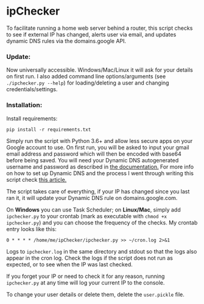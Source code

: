 # ipChecker
To facilitate running a home web server behind a router, this script checks to see if external IP has changed, alerts user via email, and updates dynamic DNS rules via the domains.google API.

### Update:
Now universally accessible. Windows/Mac/Linux it will ask for your details on first run. I also added command line options/arguments (see `./ipchecker.py --help`) for loading/deleting a user and changing credentials/settings.


### Installation:

Install requirements:

`pip install -r requirements.txt`

Simply run the script with Python 3.6+ and allow less secure apps on your Google account to use. On first run, you will be asked to input your gmail email address and password which will then be encoded with base64 before being saved. You will need your Dynamic DNS autogenerated username and password as described in [the documentation.](https://support.google.com/domains/answer/6147083?hl=en-CA) For more info on how to set up Dynamic DNS and the process I went through writing this script check [this article.](https://mjfullstack.medium.com/running-a-home-web-server-without-a-static-ip-using-google-domains-python-saves-the-day-246570b26d88)

The script takes care of everything, if your IP has changed since you last ran it, it will update your Dynamic DNS rule on domains.google.com.



On **Windows** you can use Task Scheduler; on **Linux/Mac**, simply add `ipchecker.py` to your crontab (mark as executable with `chmod +x ipchecker.py`) and you can choose the frequency of the checks. My crontab entry looks like this:

`0 * * * * /home/me/ipChecker/ipchecker.py >> ~/cron.log 2>&1`


Logs to `ipchecker.log` in the same directory and stdout so that the logs also appear in the cron log. Check the logs if the script does not run as expected, or to see when the IP was last checked.

If you forget your IP or need to check it for any reason, running `ipchecker.py` at any time will log your current IP to the console. 

To change your user details or delete them, delete the `user.pickle` file.
